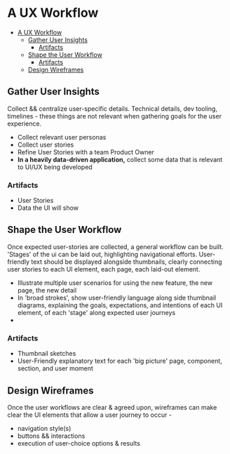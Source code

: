 # A UX Workflow

- [A UX Workflow](#a-ux-workflow)
  - [Gather User Insights](#gather-user-insights)
    - [Artifacts](#artifacts)
  - [Shape the User Workflow](#shape-the-user-workflow)
    - [Artifacts](#artifacts-1)
  - [Design Wireframes](#design-wireframes)

## Gather User Insights

Collect && centralize user-specific details. Technical details, dev tooling, timelines - these things are not relevant when gathering goals for the user experience.

- Collect relevant user personas
- Collect user stories
- Refine User Stories with a team Product Owner
- **In a heavily data-driven application,** collect some data that is relevant to UI/UX being developed

### Artifacts

- User Stories
- Data the UI will show

## Shape the User Workflow

Once expected user-stories are collected, a general workflow can be built. 'Stages' of the ui can be laid out, highlighting navigational efforts. User-friendly text should be displayed alongside thumbnails, clearly connecting user stories to each UI element, each page, each laid-out element.

- Illustrate multiple user scenarios for using the new feature, the new page, the new detail
- In 'broad strokes', show user-friendly language along side thumbnail diagrams, explaining the goals, expectations, and intentions of each UI element, of each 'stage' along expected user journeys
-

### Artifacts

- Thumbnail sketches
- User-Friendly explanatory text for each 'big picture' page, component, section, and user moment

## Design Wireframes

Once the user workflows are clear & agreed upon, wireframes can make clear the UI elements that allow a user journey to occur -

- navigation style(s)
- buttons && interactions
- execution of user-choice options & results
